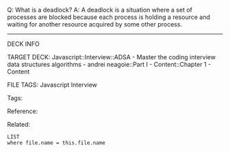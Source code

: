 Q: What is a deadlock?
A: A deadlock is a situation where a set of processes are blocked because each process is holding a resource and waiting for another resource acquired by some other process.
<!--ID: 1690026322467-->

---

DECK INFO

TARGET DECK: Javascript::Interview::ADSA - Master the coding interview data structures algorithms - andrei neagoie::Part I - Content::Chapter 1 - Content

FILE TAGS: Javascript Interview

Tags:

Reference:

Related:

```dataview
LIST
where file.name = this.file.name
```
